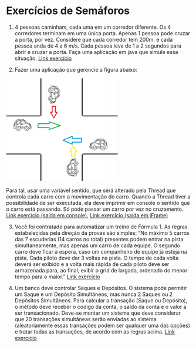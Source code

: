 # Exercícios de Semáforos

1. 4 pessoas caminham, cada uma em um
corredor diferente. Os 4 corredores terminam
em uma única porta. Apenas 1 pessoa pode
cruzar a porta, por vez. Considere que cada
corredor tem 200m. e cada pessoa anda de 4 a
6 m/s. Cada pessoa leva de 1 a 2 segundos
para abrir e cruzar a porta. Faça uma
aplicação em java que simule essa situação.
[Link exercício](https://github.com/andreluis-git/SistemasOperacionaisI/tree/main/SOI_Semaforo/src/corredores)

2. Fazer uma aplicação que gerencie a figura
abaixo:
  
![Cruzamento](https://github.com/andreluis-git/SistemasOperacionaisI/blob/main/SOI_Semaforo/src/cruzamento.PNG)

Para tal, usar uma variável sentido,
que será alterado pela Thread que
controla cada carro com a
movimentação do carro. Quando a
Thread tiver a possibilidade de ser
executada, ela deve imprimir em
console o sentido que o carro está
passando. Só pode passar um carro
por vez no cruzamento. 
[Link exercício (saída em console)](https://github.com/andreluis-git/SistemasOperacionaisI/tree/main/SOI_Semaforo/src/cruzamentoConsole), 
[Link exercício (saída em jFrame)](https://github.com/andreluis-git/SistemasOperacionaisI/tree/main/SOI_Semaforo/src/cruzamentoComTela)

3. Você foi contratado para automatizar um treino de Fórmula 1.
As regras estabelecidas pela direção da provas são simples:
“No máximo 5 carros das 7 escuderias (14 carros no total)
presentes podem entrar na pista simultaneamente, mas apenas
um carro de cada equipe. O segundo carro deve ficar à espera,
caso um companheiro de equipe já esteja na pista. Cada piloto
deve dar 3 voltas na pista. O tempo de cada volta deverá ser
exibido e a volta mais rápida de cada piloto deve ser
armazenada para, ao final, exibir o grid de largada, ordenado
do menor tempo para o maior.” 
[Link exercício](https://github.com/andreluis-git/SistemasOperacionaisI/tree/main/SOI_Semaforo/src/f1)

4. Um banco deve controlar Saques e Depósitos.
O sistema pode permitir um Saque e um Depósito
Simultâneos, mas nunca 2 Saques ou 2 Depósitos
Simultâneos.
Para calcular a transação (Saque ou Depósito), o método deve
receber o código da conta, o saldo da conta e o valor a ser
transacionado.
Deve-se montar um sistema que deve considerar que 20
transações simultâneas serão enviadas ao sistema
(aleatoriamente essas transações podem ser qualquer uma das
opções) e tratar todas as transações, de acordo com as regras
acima. 
[Link exercício](https://github.com/andreluis-git/SistemasOperacionaisI/tree/main/SOI_Semaforo/src/banco)
